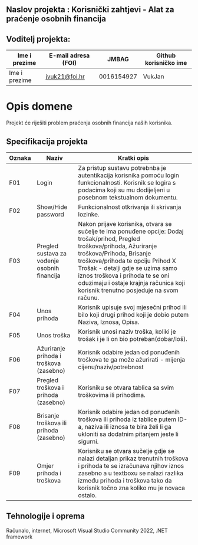 ## Naslov projekta : Korisnički zahtjevi - Alat za praćenje osobnih financija


## Voditelj projekta:

Ime i prezime | E-mail adresa (FOI) | JMBAG      | Github korisničko ime
------------  | ------------------- | ---------- | ---------------------
Ime i prezime |     jvuk21@foi.hr   | 0016154927 | VukJan

# Opis domene

Projekt će riješiti problem praćenja osobnih financija naših korisnika.

## Specifikacija projekta

Oznaka | Naziv | Kratki opis 
------ | ----- | ----------- 
F01 | Login | Za pristup sustavu potrebnba je autentikacija korisnika pomoću login funkcionalnosti. Korisnik se logira s podacima koji su mu dodijeljeni u posebnom tekstualnom dokumentu.
F02 | Show/Hide password | Funkcionalnost otkrivanja ili skrivanja lozinke.
F03 | Pregled sustava za vođenje osobnih financija | Nakon prijave korisnika, otvara se sučelje te ima ponuđene opcije: Dodaj trošak/prihod, Pregled troškova/prihoda, Ažuriranje troškova/Prihoda, Brisanje troškova/prihoda te opciju Prihod X Trošak - detalji gdje se uzima samo iznos troškova i prihoda te se oni oduzimaju i ostaje krajnja računica koji korisnik trenutno posjeduje na svom računu.
F04 | Unos prihoda | Korisnik upisuje svoj mjesečni prihod ili bilo koji drugi prihod koji je dobio putem Naziva, Iznosa, Opisa.
F05 | Unos troška | Korisnik unosi naziv troška, koliki je trošak i je li on bio potreban(dobar/loš).
F06 | Ažuriranje prihoda i troškova (zasebno) | Korisnik odabire jedan od ponuđenih troškova te ga može ažurirati - mijenja cijenu/naziv/potrebnost
F07 | Pregled troškova i prihoda (zasebno)| Korisniku se otvara tablica sa svim troškovima ili prihodima.
F08 | Brisanje troškova ili prihoda (zasebno) | Korisnik odabire jedan od ponuđenih troškova ili prihoda iz tablice putem ID-a, naziva ili iznosa te bira želi li ga ukloniti sa dodatnim pitanjem jeste li sigurni.
F09 | Omjer prihoda i troškova | Korisniku se otvara sučelje gdje se nalazi detaljan prikaz trenutnih troškova i prihoda te se izračunava njihov iznos zasebno a u textboxu se nalazi razlika između prihoda i troškova tako da korisnik točno zna koliko mu je novaca ostalo.

## Tehnologije i oprema
Računalo, internet, Microsoft Visual Studio Community 2022, .NET framework


